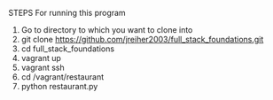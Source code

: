STEPS For running this program

1. Go to directory to which you want to clone into
2. git clone https://github.com/jreiher2003/full_stack_foundations.git
3. cd full_stack_foundations
4. vagrant up
5. vagrant ssh
6. cd /vagrant/restaurant
7. python restaurant.py